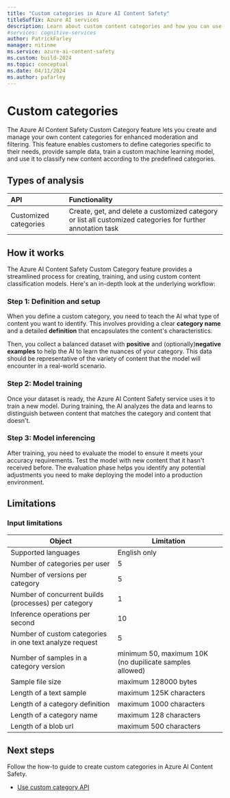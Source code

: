 ```yaml
---
title: "Custom categories in Azure AI Content Safety"
titleSuffix: Azure AI services
description: Learn about custom content categories and how you can use Azure AI Content Safety to handle them on your platform.
#services: cognitive-services
author: PatrickFarley
manager: nitinme
ms.service: azure-ai-content-safety
ms.custom: build-2024
ms.topic: conceptual
ms.date: 04/11/2024
ms.author: pafarley
---
```


# Custom categories 

The Azure AI Content Safety Custom Category feature lets you create and manage your own content categories for enhanced moderation and filtering. This feature enables customers to define categories specific to their needs, provide sample data, train a custom machine learning model, and use it to classify new content according to the predefined categories.

## Types of analysis

| API        | Functionality   |
| :--------- | :------------ |
| Customized categories | Create, get, and delete a customized category or list all customized categories for further annotation task |

## How it works

The Azure AI Content Safety Custom Category feature provides a streamlined process for creating, training, and using custom content classification models. Here's an in-depth look at the underlying workflow:

### Step 1: Definition and setup
 
When you define a custom category, you need to teach the AI what type of content you want to identify. This involves providing a clear **category name** and a detailed **definition** that encapsulates the content's characteristics.

Then, you collect a balanced dataset with **positive** and (optionally)**negative examples** to help the AI to learn the nuances of your category. This data should be representative of the variety of content that the model will encounter in a real-world scenario.

### Step 2: Model training
 
Once your dataset is ready, the Azure AI Content Safety service uses it to train a new model. During training, the AI analyzes the data and learns to distinguish between content that matches the category and content that doesn't.

### Step 3: Model inferencing
 
After training, you need to evaluate the model to ensure it meets your accuracy requirements. Test the model with new content that it hasn't received before. The evaluation phase helps you identify any potential adjustments you need to make deploying the model into a production environment.

## Limitations

### Input limitations

| Object           | Limitation   |
| ---------------- | ------------ |
| Supported languages | English only |
|     Number of categories per user     |         5     |
|         Number of versions per category   |        5      |
|       Number of concurrent builds (processes) per category      |       1       |
|       Inference operations per second           |    10          |
|        Number of custom categories in one text analyze request          |       5       |
|        Number of samples in a category version          |        minimum 50, maximum 10K (no dupilicate samples allowed)      |
|       Sample file size       |     maximum 128000 bytes         |
|       Length of a text sample           |          maximum 125K characters   |
|        Length of a category definition          |       maximum 1000 characters     |
|       Length of a category name           |         maximum 128 characters    |
|       Length of a blob url       |          maximum 500 characters    |



## Next steps

Follow the how-to guide to create custom categories in Azure AI Content Safety.

* [Use custom category API](../how-to/custom-categories.md)


